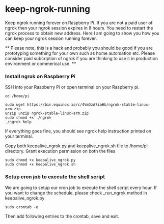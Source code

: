 # keep-ngrok-running
Keep ngrok running forever on Raspberry Pi. If you are not a paid user of ngrok then 
your ngrok session expires in 8 hours. You need to restart the ngrok process to obtain 
new address. Here I am going to show you how you can keep your ngrok session running 
forever. 

** Please note, this is a hack and probably you should be good if you are prototyping something 
for your own such as home automation etc. Please consider paid subcription of ngrok if you are
thinking to use it in production environment or commerical use. **


### Install ngrok on Raspberry Pi

SSH into your Raspberry Pi or open terminal on your Raspberry pi.

```
cd /home/pi

sudo wget https://bin.equinox.io/c/4VmDzA7iaHb/ngrok-stable-linux-arm.zip
unzip unzip ngrok-stable-linux-arm.zip
sudo chmod +x ./ngrok
./ngrok help
```
If everything goes fine, you should see ngrok help instruction printed on your terminal.

Copy both keepalive_ngrok.py and keepalive_ngrok.sh file to /home/pi directory.
Grant execution permission on both the files

```
sudo chmod +x keepalive_ngrok.py
sudo chmod +x keepalive_ngrok.sh
```

### Setup cron job to execute the shell script
We are going to setup our cron job to execute the shell script every hour. If you want to change the schedule, please check _run_ngrok method in keepalive_ngrok.py

```
sudo crontab -e
```

Then add following entries to the crontab, save and exit. 


